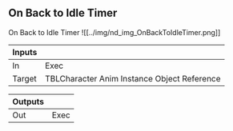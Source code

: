 ## On Back to Idle Timer
On Back to Idle Timer
![[../img/nd_img_OnBackToIdleTimer.png]]

|Inputs||
|--|--|
| In | Exec |
| Target | TBLCharacter Anim Instance Object Reference |

|Outputs||
|--|--|
| Out | Exec |
